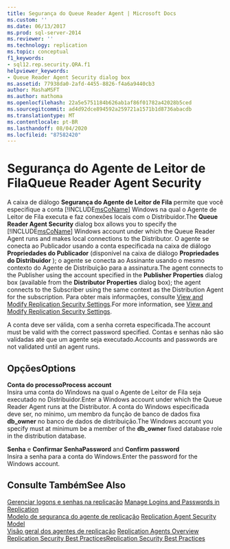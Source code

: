 ```yaml
---
title: Segurança do Queue Reader Agent | Microsoft Docs
ms.custom: ''
ms.date: 06/13/2017
ms.prod: sql-server-2014
ms.reviewer: ''
ms.technology: replication
ms.topic: conceptual
f1_keywords:
- sql12.rep.security.QRA.f1
helpviewer_keywords:
- Queue Reader Agent Security dialog box
ms.assetid: 77938da0-2afd-4455-8826-f4a6a9440cb3
author: MashaMSFT
ms.author: mathoma
ms.openlocfilehash: 22a5e5751184b626ab1af86f01782a42028b5ced
ms.sourcegitcommit: ad4d92dce894592a259721a1571b1d8736abacdb
ms.translationtype: MT
ms.contentlocale: pt-BR
ms.lasthandoff: 08/04/2020
ms.locfileid: "87582420"
---
```

# <a name="queue-reader-agent-security"></a><span data-ttu-id="32218-102">Segurança do Agente de Leitor de Fila</span><span class="sxs-lookup"><span data-stu-id="32218-102">Queue Reader Agent Security</span></span>
  <span data-ttu-id="32218-103">A caixa de diálogo **Segurança do Agente de Leitor de Fila** permite que você especifique a conta [!INCLUDE[msCoName](../../includes/msconame-md.md)] Windows na qual o Agente de Leitor de Fila executa e faz conexões locais com o Distribuidor.</span><span class="sxs-lookup"><span data-stu-id="32218-103">The **Queue Reader Agent Security** dialog box allows you to specify the [!INCLUDE[msCoName](../../includes/msconame-md.md)] Windows account under which the Queue Reader Agent runs and makes local connections to the Distributor.</span></span> <span data-ttu-id="32218-104">O agente se conecta ao Publicador usando a conta especificada na caixa de diálogo **Propriedades do Publicador** (disponível na caixa de diálogo **Propriedades do Distribuidor** ); o agente se conecta ao Assinante usando o mesmo contexto do Agente de Distribuição para a assinatura.</span><span class="sxs-lookup"><span data-stu-id="32218-104">The agent connects to the Publisher using the account specified in the **Publisher Properties** dialog box (available from the **Distributor Properties** dialog box); the agent connects to the Subscriber using the same context as the Distribution Agent for the subscription.</span></span> <span data-ttu-id="32218-105">Para obter mais informações, consulte [View and Modify Replication Security Settings](security/view-and-modify-replication-security-settings.md).</span><span class="sxs-lookup"><span data-stu-id="32218-105">For more information, see [View and Modify Replication Security Settings](security/view-and-modify-replication-security-settings.md).</span></span>  
  
 <span data-ttu-id="32218-106">A conta deve ser válida, com a senha correta especificada.</span><span class="sxs-lookup"><span data-stu-id="32218-106">The account must be valid with the correct password specified.</span></span> <span data-ttu-id="32218-107">Contas e senhas não são validadas até que um agente seja executado.</span><span class="sxs-lookup"><span data-stu-id="32218-107">Accounts and passwords are not validated until an agent runs.</span></span>  
  
## <a name="options"></a><span data-ttu-id="32218-108">Opções</span><span class="sxs-lookup"><span data-stu-id="32218-108">Options</span></span>  
 <span data-ttu-id="32218-109">**Conta do processo**</span><span class="sxs-lookup"><span data-stu-id="32218-109">**Process account**</span></span>  
 <span data-ttu-id="32218-110">Insira uma conta do Windows na qual o Agente de Leitor de Fila seja executado no Distribuidor.</span><span class="sxs-lookup"><span data-stu-id="32218-110">Enter a Windows account under which the Queue Reader Agent runs at the Distributor.</span></span> <span data-ttu-id="32218-111">A conta do Windows especificada deve ser, no mínimo, um membro da função de banco de dados fixa **db_owner** no banco de dados de distribuição.</span><span class="sxs-lookup"><span data-stu-id="32218-111">The Windows account you specify must at minimum be a member of the **db_owner** fixed database role in the distribution database.</span></span>  
  
 <span data-ttu-id="32218-112">**Senha** e **Confirmar Senha**</span><span class="sxs-lookup"><span data-stu-id="32218-112">**Password** and **Confirm password**</span></span>  
 <span data-ttu-id="32218-113">Insira a senha para a conta do Windows.</span><span class="sxs-lookup"><span data-stu-id="32218-113">Enter the password for the Windows account.</span></span>  
  
## <a name="see-also"></a><span data-ttu-id="32218-114">Consulte Também</span><span class="sxs-lookup"><span data-stu-id="32218-114">See Also</span></span>  
 <span data-ttu-id="32218-115">[Gerenciar logons e senhas na replicação](security/identity-and-access-control-replication.md#manage-logins-and-passwords-in-replication) </span><span class="sxs-lookup"><span data-stu-id="32218-115">[Manage Logins and Passwords in Replication](security/identity-and-access-control-replication.md#manage-logins-and-passwords-in-replication) </span></span>  
 <span data-ttu-id="32218-116">[Modelo de segurança do agente de replicação](security/replication-agent-security-model.md) </span><span class="sxs-lookup"><span data-stu-id="32218-116">[Replication Agent Security Model](security/replication-agent-security-model.md) </span></span>  
 <span data-ttu-id="32218-117">[Visão geral dos agentes de replicação](agents/replication-agents-overview.md) </span><span class="sxs-lookup"><span data-stu-id="32218-117">[Replication Agents Overview](agents/replication-agents-overview.md) </span></span>  
 [<span data-ttu-id="32218-118">Replication Security Best Practices</span><span class="sxs-lookup"><span data-stu-id="32218-118">Replication Security Best Practices</span></span>](security/replication-security-best-practices.md)  
  
  
